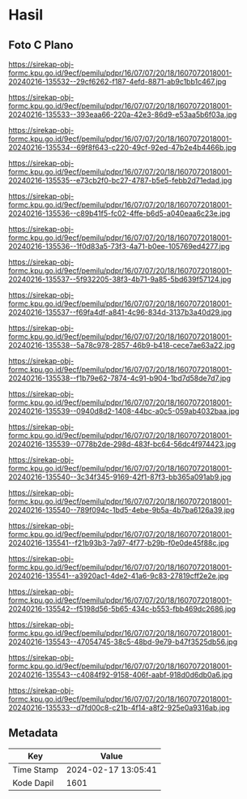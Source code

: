 # Hasil

## Foto C Plano

https://sirekap-obj-formc.kpu.go.id/9ecf/pemilu/pdpr/16/07/07/20/18/1607072018001-20240216-135532--29cf6262-f187-4efd-8871-ab9c1bb1c467.jpg

https://sirekap-obj-formc.kpu.go.id/9ecf/pemilu/pdpr/16/07/07/20/18/1607072018001-20240216-135533--393eaa66-220a-42e3-86d9-e53aa5b6f03a.jpg

https://sirekap-obj-formc.kpu.go.id/9ecf/pemilu/pdpr/16/07/07/20/18/1607072018001-20240216-135534--69f8f643-c220-49cf-92ed-47b2e4b4466b.jpg

https://sirekap-obj-formc.kpu.go.id/9ecf/pemilu/pdpr/16/07/07/20/18/1607072018001-20240216-135535--e73cb2f0-bc27-4787-b5e5-febb2d71edad.jpg

https://sirekap-obj-formc.kpu.go.id/9ecf/pemilu/pdpr/16/07/07/20/18/1607072018001-20240216-135536--c89b41f5-fc02-4ffe-b6d5-a040eaa6c23e.jpg

https://sirekap-obj-formc.kpu.go.id/9ecf/pemilu/pdpr/16/07/07/20/18/1607072018001-20240216-135536--1f0d83a5-73f3-4a71-b0ee-105769ed4277.jpg

https://sirekap-obj-formc.kpu.go.id/9ecf/pemilu/pdpr/16/07/07/20/18/1607072018001-20240216-135537--5f932205-38f3-4b71-9a85-5bd639f57124.jpg

https://sirekap-obj-formc.kpu.go.id/9ecf/pemilu/pdpr/16/07/07/20/18/1607072018001-20240216-135537--f69fa4df-a841-4c96-834d-3137b3a40d29.jpg

https://sirekap-obj-formc.kpu.go.id/9ecf/pemilu/pdpr/16/07/07/20/18/1607072018001-20240216-135538--5a78c978-2857-46b9-b418-cece7ae63a22.jpg

https://sirekap-obj-formc.kpu.go.id/9ecf/pemilu/pdpr/16/07/07/20/18/1607072018001-20240216-135538--f1b79e62-7874-4c91-b904-1bd7d58de7d7.jpg

https://sirekap-obj-formc.kpu.go.id/9ecf/pemilu/pdpr/16/07/07/20/18/1607072018001-20240216-135539--0940d8d2-1408-44bc-a0c5-059ab4032baa.jpg

https://sirekap-obj-formc.kpu.go.id/9ecf/pemilu/pdpr/16/07/07/20/18/1607072018001-20240216-135539--0778b2de-298d-483f-bc64-56dc4f974423.jpg

https://sirekap-obj-formc.kpu.go.id/9ecf/pemilu/pdpr/16/07/07/20/18/1607072018001-20240216-135540--3c34f345-9169-42f1-87f3-bb365a091ab9.jpg

https://sirekap-obj-formc.kpu.go.id/9ecf/pemilu/pdpr/16/07/07/20/18/1607072018001-20240216-135540--789f094c-1bd5-4ebe-9b5a-4b7ba6126a39.jpg

https://sirekap-obj-formc.kpu.go.id/9ecf/pemilu/pdpr/16/07/07/20/18/1607072018001-20240216-135541--f21b93b3-7a97-4f77-b29b-f0e0de45f88c.jpg

https://sirekap-obj-formc.kpu.go.id/9ecf/pemilu/pdpr/16/07/07/20/18/1607072018001-20240216-135541--a3920ac1-4de2-41a6-9c83-27819cff2e2e.jpg

https://sirekap-obj-formc.kpu.go.id/9ecf/pemilu/pdpr/16/07/07/20/18/1607072018001-20240216-135542--f5198d56-5b65-434c-b553-fbb469dc2686.jpg

https://sirekap-obj-formc.kpu.go.id/9ecf/pemilu/pdpr/16/07/07/20/18/1607072018001-20240216-135543--47054745-38c5-48bd-9e79-b47f3525db56.jpg

https://sirekap-obj-formc.kpu.go.id/9ecf/pemilu/pdpr/16/07/07/20/18/1607072018001-20240216-135543--c4084f92-9158-406f-aabf-918d0d6db0a6.jpg

https://sirekap-obj-formc.kpu.go.id/9ecf/pemilu/pdpr/16/07/07/20/18/1607072018001-20240216-135533--d7fd00c8-c21b-4f14-a8f2-925e0a9316ab.jpg


## Metadata

| Key        | Value               |
| ---------- | ------------------- |
| Time Stamp | 2024-02-17 13:05:41 |
| Kode Dapil | 1601                |



